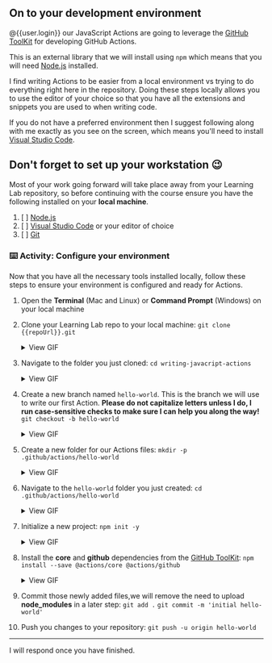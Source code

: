 ## On to your development environment

@{{user.login}} our JavaScript Actions are going to leverage the [GitHub ToolKit](https://github.com/actions/toolkit) for developing GitHub Actions.

This is an external library that we will install using `npm` which means that you will need [Node.js](https://nodejs.org/) installed.

I find writing Actions to be easier from a local environment vs trying to do everything right here in the repository.  Doing these steps locally allows you to use the editor of your choice so that you have all the extensions and snippets you are used to when writing code.

If you do not have a preferred environment then I suggest following along with me exactly as you see on the screen, which means you'll need to install [Visual Studio Code](https://code.visualstudio.com/).

## Don't forget to set up your workstation 😉

Most of your work going forward will take place away from your Learning Lab repository, so before continuing with the course ensure you have the following installed on your **local machine**.  

1. [ ] [Node.js](https://nodejs.org)
2. [ ] [Visual Studio Code](https://code.visualstudio.com/) or your editor of choice
3. [ ] [Git](https://git-scm.com/)


### :keyboard: Activity: Configure your environment

Now that you have all the necessary tools installed locally, follow these steps to ensure your environment is configured and ready for Actions.

1. Open the **Terminal** (Mac and Linux) or **Command Prompt** (Windows) on your local machine
2. Clone your Learning Lab repo to your local machine:
   `git clone {{repoUrl}}.git`
   <details><summary>View GIF</summary><img src="https://media.giphy.com/media/YnvmISGo2MbXpn2bc5/giphy.gif" alt="git clone example" /></details>
    <!-- ![alt text](https://media.giphy.com/media/YnvmISGo2MbXpn2bc5/giphy.gif) -->

3. Navigate to the folder you just cloned:
   `cd writing-javacript-actions`
      <details><summary>View GIF</summary><img src="https://media.giphy.com/media/duA6JVCuXbt5gKqNLw/giphy.gif" alt="directory navigation" /></details>
    <!-- ![alt text](https://media.giphy.com/media/duA6JVCuXbt5gKqNLw/giphy.gif) -->
4. Create a new branch named `hello-world`.  This is the branch we will use to write our first Action.  **Please do not capitalize letters unless I do, I run case-sensitive checks to make sure I can help you along the way!**
   `git checkout -b hello-world`
    <details><summary>View GIF</summary><img src="https://media.giphy.com/media/hvdeWGkjoy4UdfwbfQ/giphy.gif" alt="git checkout example" /></details>
   
5. Create a new folder for our Actions files:
   `mkdir -p .github/actions/hello-world`
    <details><summary>View GIF</summary><img src="https://media.giphy.com/media/Wn03sc0QsywHHD1LeN/giphy.gif" alt="create folder for action example" /></details>
6. Navigate to the `hello-world` folder you just created:
   `cd .github/actions/hello-world`
    <details><summary>View GIF</summary><img src="https://media.giphy.com/media/ckCMgczjpbjNwkfJq4/giphy.gif" alt="navigate to folder for action example" /></details>
   
7. Initialize a new project:
   `npm init -y`
    <details><summary>View GIF</summary><img src="https://media.giphy.com/media/mEW0fJYx4oUjdgYHDV/giphy.gif" alt="navigate to folder for action example" /></details>

8. Install the **core** and **github** dependencies from the [GitHub ToolKit](https://github.com/actions/toolkit):
   `npm install --save @actions/core @actions/github`
   <details><summary>View GIF</summary><img src="https://media.giphy.com/media/H3kGNqDI24lNOEKk5k/giphy.gif" alt="navigate to folder for action example" /></details>
9.  Commit those newly added files,we will remove the need to upload **node_modules** in a later step:
    `git add .`
    `git commit -m 'initial hello-world'`
10. Push you changes to your repository:
    `git push -u origin hello-world`


---

I will respond once you have finished.



